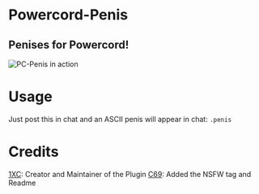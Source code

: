 # Powercord-Penis
## Penises for Powercord!

![PC-Penis in action](https://cdn.discordapp.com/attachments/830288502428139523/863623787026055168/unknown.png)

# Usage

Just post this in chat and an ASCII penis will appear in chat:
`.penis`

# Credits
[1XC](https://github.com/1XC1XC): Creator and Maintainer of the Plugin
[C69](https://github.com/CITIZENSIXTYNINE): Added the NSFW tag and Readme
